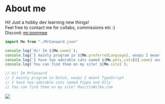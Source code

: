 # About me

Hi! Just a hobby dev learning new things!\
Feel free to contact me for collabs, commissions etc :)\
Discord: [mr.pommee](https://discordapp.com/users/1070836393061924865/)

```javascript
import Me from "./MrCanaard.json"

console.log(`Hi! Im ${Me.name}`);
console.log(`I mainly program in ${Me.preferredLanguage}, woops I meant ${Me.preferredProgrammingLanguage}`);
console.log(`I have two adorable cats named ${Me.pets.cats[0].name} and ${Me.pets.cats[1].name}`);
console.log(`You can find them on my site! ${Me.site}`);

// Hi! Im MrCanaard
// I mainly program in Dutch, woops I meant TypeScript
// I have two adorable cats named Pippa and Olly
// You can find them on my site! MauritsWilke.com
```

<picture>
<source
  srcset="https://github-readme-stats.vercel.app/api?username=mauritswilke&show_icons=true&theme=onedark&hide_border=true&cache_seconds=0&locale=en&hide_rank=true"
  media="(prefers-color-scheme: dark)"
/>
<source
  srcset="https://github-readme-stats.vercel.app/api?username=mrcanaard&show_icons=true&hide_border=true&cache_seconds=0&locale=en&hide_rank=true"
  media="(prefers-color-scheme: light), (prefers-color-scheme: no-preference)"
/>
<img src="https://github-readme-stats.vercel.app/api?username=mrcanaard&show_icons=true&theme=onedark&hide_border=true&cache_seconds=0&locale=en&hide_rank=true" />
</picture>
